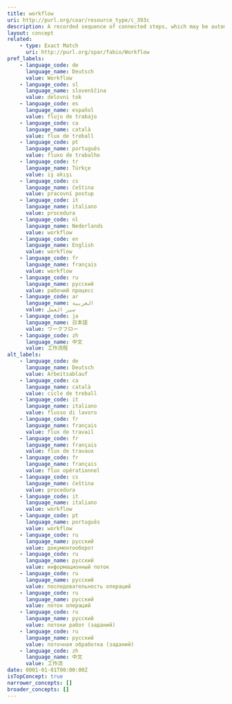```yaml
---
title: workflow
uri: http://purl.org/coar/resource_type/c_393c
description: A recorded sequence of connected steps, which may be automated, specifying a reliably repeatable sequence of operations to be undertaken when conducting a particular job, for example an in silico investigation that extracts and processes information from a number of bioinformatics databases. (adapted from http://purl.org/spar/fabio/Workflow)
layout: concept
related:
    - type: Exact Match
      uri: http://purl.org/spar/fabio/Workflow
pref_labels:
    - language_code: de
      language_name: Deutsch
      value: Workflow
    - language_code: sl
      language_name: slovenščina
      value: delovni tok
    - language_code: es
      language_name: español
      value: flujo de trabajo
    - language_code: ca
      language_name: català
      value: flux de treball
    - language_code: pt
      language_name: português
      value: fluxo de trabalho
    - language_code: tr
      language_name: Türkçe
      value: iş akışı
    - language_code: cs
      language_name: čeština
      value: pracovní postup
    - language_code: it
      language_name: italiano
      value: procedura
    - language_code: nl
      language_name: Nederlands
      value: workflow
    - language_code: en
      language_name: English
      value: workflow
    - language_code: fr
      language_name: français
      value: workflow
    - language_code: ru
      language_name: русский
      value: рабочий процесс
    - language_code: ar
      language_name: العربية
      value: سير العمل
    - language_code: ja
      language_name: 日本語
      value: ワークフロー
    - language_code: zh
      language_name: 中文
      value: 工作流程
alt_labels:
    - language_code: de
      language_name: Deutsch
      value: Arbeitsablauf
    - language_code: ca
      language_name: català
      value: cicle de treball
    - language_code: it
      language_name: italiano
      value: flusso di lavoro
    - language_code: fr
      language_name: français
      value: flux de travail
    - language_code: fr
      language_name: français
      value: flux de travaux
    - language_code: fr
      language_name: français
      value: flux opérationnel
    - language_code: cs
      language_name: čeština
      value: procedura
    - language_code: it
      language_name: italiano
      value: workflow
    - language_code: pt
      language_name: português
      value: workflow
    - language_code: ru
      language_name: русский
      value: документооборот
    - language_code: ru
      language_name: русский
      value: информационный поток
    - language_code: ru
      language_name: русский
      value: последовательность операций
    - language_code: ru
      language_name: русский
      value: поток операций
    - language_code: ru
      language_name: русский
      value: потоки работ (заданий)
    - language_code: ru
      language_name: русский
      value: поточная обработка (заданий)
    - language_code: zh
      language_name: 中文
      value: 工作流
date: 0001-01-01T00:00:00Z
isTopConcept: true
narrower_concepts: []
broader_concepts: []
---
```


